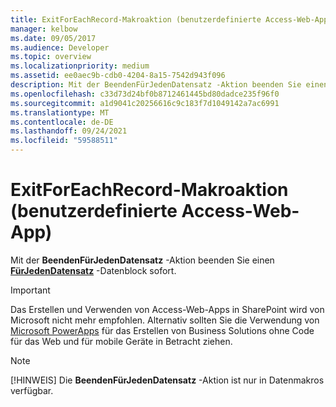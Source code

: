 ```yaml
---
title: ExitForEachRecord-Makroaktion (benutzerdefinierte Access-Web-App)
manager: kelbow
ms.date: 09/05/2017
ms.audience: Developer
ms.topic: overview
ms.localizationpriority: medium
ms.assetid: ee0aec9b-cdb0-4204-8a15-7542d943f096
description: Mit der BeendenFürJedenDatensatz -Aktion beenden Sie einen FürJedenDatensatz -Datenblock sofort.
ms.openlocfilehash: c33d73d24bf0b8712461445bd80dadce235f96f0
ms.sourcegitcommit: a1d9041c20256616c9c183f7d1049142a7ac6991
ms.translationtype: MT
ms.contentlocale: de-DE
ms.lasthandoff: 09/24/2021
ms.locfileid: "59588511"
---
```

# <a name="exitforeachrecord-macro-action-access-custom-web-app"></a>ExitForEachRecord-Makroaktion (benutzerdefinierte Access-Web-App)

Mit der **BeendenFürJedenDatensatz** -Aktion beenden Sie einen **[FürJedenDatensatz](foreachrecord-data-block-access-custom-web-app.md)** -Datenblock sofort. 
  
> [!IMPORTANT]
> Das Erstellen und Verwenden von Access-Web-Apps in SharePoint wird von Microsoft nicht mehr empfohlen. Alternativ sollten Sie die Verwendung von [Microsoft PowerApps](https://powerapps.microsoft.com/en-us/) für das Erstellen von Business Solutions ohne Code für das Web und für mobile Geräte in Betracht ziehen. 
  
> [!NOTE]
> [!HINWEIS] Die **BeendenFürJedenDatensatz** -Aktion ist nur in Datenmakros verfügbar. 
  

